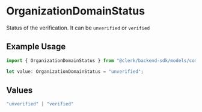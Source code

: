 # OrganizationDomainStatus

Status of the verification. It can be `unverified` or `verified`

## Example Usage

```typescript
import { OrganizationDomainStatus } from "@clerk/backend-sdk/models/components";

let value: OrganizationDomainStatus = "unverified";
```

## Values

```typescript
"unverified" | "verified"
```
